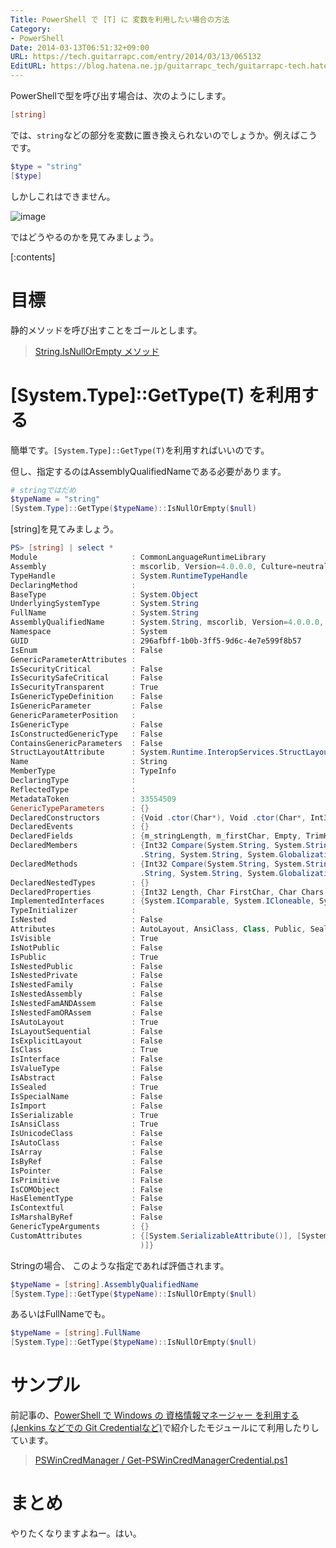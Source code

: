 ```yaml
---
Title: PowerShell で [T] に 変数を利用したい場合の方法
Category:
- PowerShell
Date: 2014-03-13T06:51:32+09:00
URL: https://tech.guitarrapc.com/entry/2014/03/13/065132
EditURL: https://blog.hatena.ne.jp/guitarrapc_tech/guitarrapc-tech.hatenablog.com/atom/entry/12921228815719855293
---
```


PowerShellで型を呼び出す場合は、次のようにします。

```ps1
[string]
```

では、`string`などの部分を変数に置き換えられないのでしょうか。例えばこうです。

```ps1
$type = "string"
[$type]
```

しかしこれはできません。

![image](https://cdn-ak.f.st-hatena.com/images/fotolife/g/guitarrapc_tech/20140313/20140313063501.png)

ではどうやるのかを見てみましょう。

[:contents]

# 目標

静的メソッドを呼び出すことをゴールとします。

> [String.IsNullOrEmpty メソッド](https://msdn.microsoft.com/ja-jp/library/system.string.isnullorempty.aspx)

# [System.Type]::GetType(T) を利用する

簡単です。`[System.Type]::GetType(T)`を利用すればいいのです。

但し、指定するのはAssemblyQualifiedNameである必要があります。

```ps1
# stringではだめ
$typeName = "string"
[System.Type]::GetType($typeName)::IsNullOrEmpty($null)
```

[string]を見てみましょう。

```ps1
PS> [string] | select *
Module                     : CommonLanguageRuntimeLibrary
Assembly                   : mscorlib, Version=4.0.0.0, Culture=neutral, PublicKeyToken=b77a5c561934e089
TypeHandle                 : System.RuntimeTypeHandle
DeclaringMethod            :
BaseType                   : System.Object
UnderlyingSystemType       : System.String
FullName                   : System.String
AssemblyQualifiedName      : System.String, mscorlib, Version=4.0.0.0, Culture=neutral, PublicKeyToken=b77a5c561934e089
Namespace                  : System
GUID                       : 296afbff-1b0b-3ff5-9d6c-4e7e599f8b57
IsEnum                     : False
GenericParameterAttributes :
IsSecurityCritical         : False
IsSecuritySafeCritical     : False
IsSecurityTransparent      : True
IsGenericTypeDefinition    : False
IsGenericParameter         : False
GenericParameterPosition   :
IsGenericType              : False
IsConstructedGenericType   : False
ContainsGenericParameters  : False
StructLayoutAttribute      : System.Runtime.InteropServices.StructLayoutAttribute
Name                       : String
MemberType                 : TypeInfo
DeclaringType              :
ReflectedType              :
MetadataToken              : 33554509
GenericTypeParameters      : {}
DeclaredConstructors       : {Void .ctor(Char*), Void .ctor(Char*, Int32, Int32), Void .ctor(SByte*), Void .ctor(SByte*, Int32, Int32)...}
DeclaredEvents             : {}
DeclaredFields             : {m_stringLength, m_firstChar, Empty, TrimHead...}
DeclaredMembers            : {Int32 Compare(System.String, System.String), Int32 Compare(System.String, System.String, Boolean), Int32 Compare(System.String, System.String, System.StringComparison), Int32 Compare(System
                             .String, System.String, System.Globalization.CultureInfo, System.Globalization.CompareOptions)...}
DeclaredMethods            : {Int32 Compare(System.String, System.String), Int32 Compare(System.String, System.String, Boolean), Int32 Compare(System.String, System.String, System.StringComparison), Int32 Compare(System
                             .String, System.String, System.Globalization.CultureInfo, System.Globalization.CompareOptions)...}
DeclaredNestedTypes        : {}
DeclaredProperties         : {Int32 Length, Char FirstChar, Char Chars [Int32], Boolean LegacyMode}
ImplementedInterfaces      : {System.IComparable, System.ICloneable, System.IConvertible, System.IComparable`1[System.String]...}
TypeInitializer            :
IsNested                   : False
Attributes                 : AutoLayout, AnsiClass, Class, Public, Sealed, Serializable, BeforeFieldInit
IsVisible                  : True
IsNotPublic                : False
IsPublic                   : True
IsNestedPublic             : False
IsNestedPrivate            : False
IsNestedFamily             : False
IsNestedAssembly           : False
IsNestedFamANDAssem        : False
IsNestedFamORAssem         : False
IsAutoLayout               : True
IsLayoutSequential         : False
IsExplicitLayout           : False
IsClass                    : True
IsInterface                : False
IsValueType                : False
IsAbstract                 : False
IsSealed                   : True
IsSpecialName              : False
IsImport                   : False
IsSerializable             : True
IsAnsiClass                : True
IsUnicodeClass             : False
IsAutoClass                : False
IsArray                    : False
IsByRef                    : False
IsPointer                  : False
IsPrimitive                : False
IsCOMObject                : False
HasElementType             : False
IsContextful               : False
IsMarshalByRef             : False
GenericTypeArguments       : {}
CustomAttributes           : {[System.SerializableAttribute()], [System.Runtime.InteropServices.ComVisibleAttribute((Boolean)True)], [System.Reflection.DefaultMemberAttribute("Chars")], [__DynamicallyInvokableAttribute(
                             )]}
```

Stringの場合、 このような指定であれば評価されます。

```ps1
$typeName = [string].AssemblyQualifiedName
[System.Type]::GetType($typeName)::IsNullOrEmpty($null)
```

あるいはFullNameでも。

```ps1
$typeName = [string].FullName
[System.Type]::GetType($typeName)::IsNullOrEmpty($null)
```

# サンプル

前記事の、[PowerShell で Windows の 資格情報マネージャー を利用する (Jenkins などでの Git Credentialなど)](https://tech.guitarrapc.com/entry/2014/03/13/062713)で紹介したモジュールにて利用したりしています。

> [PSWinCredManager / Get-PSWinCredManagerCredential.ps1](https://github.com/guitarrapc/PSWinCredManager/blob/master/PSWinCredManager/functions/Get-PSWinCredManagerCredential.ps1#L41)

# まとめ

やりたくなりますよねー。はい。
